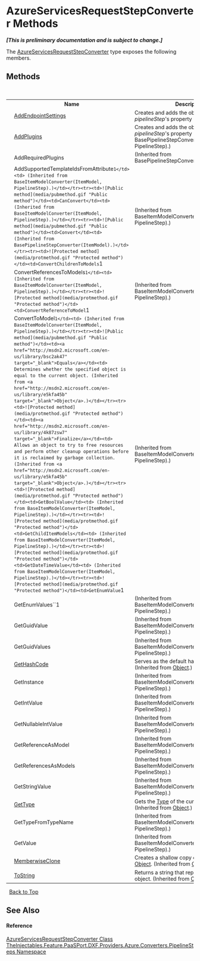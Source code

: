 # AzureServicesRequestStepConverter Methods
 _**\[This is preliminary documentation and is subject to change.\]**_

The <a href="7668002e-1c32-43a5-c651-c68473abdaa0">AzureServicesRequestStepConverter</a> type exposes the following members.


## Methods
&nbsp;<table><tr><th></th><th>Name</th><th>Description</th></tr><tr><td>![Private method](media/privmethod.gif "Private method")</td><td><a href="c953c9a1-20fb-9c42-6cd7-d2121307ddf9">AddEndpointSettings</a></td><td>
Creates and adds the  object to the *pipelineStep*'s  property</td></tr><tr><td>![Protected method](media/protmethod.gif "Protected method")</td><td><a href="876b70f0-97c0-915b-23a0-dea9f7889a67">AddPlugins</a></td><td>
Creates and adds the  object to the *pipelineStep*'s  property
 (Overrides BasePipelineStepConverter.AddPlugins(UTP, PipelineStep).)</td></tr><tr><td>![Private method](media/privmethod.gif "Private method")</td><td>AddRequiredPlugins</td><td> (Inherited from BasePipelineStepConverter(ItemModel).)</td></tr><tr><td>![Protected method](media/protmethod.gif "Protected method")</td><td>AddSupportedTemplateIdsFromAttribute``1</td><td> (Inherited from BaseItemModelConverter(ItemModel, PipelineStep).)</td></tr><tr><td>![Public method](media/pubmethod.gif "Public method")</td><td>CanConvert</td><td> (Inherited from BaseItemModelConverter(ItemModel, PipelineStep).)</td></tr><tr><td>![Public method](media/pubmethod.gif "Public method")</td><td>Convert</td><td> (Inherited from BasePipelineStepConverter(ItemModel).)</td></tr><tr><td>![Protected method](media/protmethod.gif "Protected method")</td><td>ConvertChildrenToModels``1</td><td> (Inherited from BaseItemModelConverter(ItemModel, PipelineStep).)</td></tr><tr><td>![Protected method](media/protmethod.gif "Protected method")</td><td>ConvertReferencesToModels``1</td><td> (Inherited from BaseItemModelConverter(ItemModel, PipelineStep).)</td></tr><tr><td>![Protected method](media/protmethod.gif "Protected method")</td><td>ConvertReferenceToModel``1</td><td> (Inherited from BaseItemModelConverter(ItemModel, PipelineStep).)</td></tr><tr><td>![Protected method](media/protmethod.gif "Protected method")</td><td>ConvertToModel``1</td><td> (Inherited from BaseItemModelConverter(ItemModel, PipelineStep).)</td></tr><tr><td>![Public method](media/pubmethod.gif "Public method")</td><td><a href="http://msdn2.microsoft.com/en-us/library/bsc2ak47" target="_blank">Equals</a></td><td>
Determines whether the specified object is equal to the current object.
 (Inherited from <a href="http://msdn2.microsoft.com/en-us/library/e5kfa45b" target="_blank">Object</a>.)</td></tr><tr><td>![Protected method](media/protmethod.gif "Protected method")</td><td><a href="http://msdn2.microsoft.com/en-us/library/4k87zsw7" target="_blank">Finalize</a></td><td>
Allows an object to try to free resources and perform other cleanup operations before it is reclaimed by garbage collection.
 (Inherited from <a href="http://msdn2.microsoft.com/en-us/library/e5kfa45b" target="_blank">Object</a>.)</td></tr><tr><td>![Protected method](media/protmethod.gif "Protected method")</td><td>GetBoolValue</td><td> (Inherited from BaseItemModelConverter(ItemModel, PipelineStep).)</td></tr><tr><td>![Protected method](media/protmethod.gif "Protected method")</td><td>GetChildItemModels</td><td> (Inherited from BaseItemModelConverter(ItemModel, PipelineStep).)</td></tr><tr><td>![Protected method](media/protmethod.gif "Protected method")</td><td>GetDateTimeValue</td><td> (Inherited from BaseItemModelConverter(ItemModel, PipelineStep).)</td></tr><tr><td>![Protected method](media/protmethod.gif "Protected method")</td><td>GetEnumValue``1</td><td> (Inherited from BaseItemModelConverter(ItemModel, PipelineStep).)</td></tr><tr><td>![Protected method](media/protmethod.gif "Protected method")</td><td>GetEnumValues``1</td><td> (Inherited from BaseItemModelConverter(ItemModel, PipelineStep).)</td></tr><tr><td>![Protected method](media/protmethod.gif "Protected method")</td><td>GetGuidValue</td><td> (Inherited from BaseItemModelConverter(ItemModel, PipelineStep).)</td></tr><tr><td>![Protected method](media/protmethod.gif "Protected method")</td><td>GetGuidValues</td><td> (Inherited from BaseItemModelConverter(ItemModel, PipelineStep).)</td></tr><tr><td>![Public method](media/pubmethod.gif "Public method")</td><td><a href="http://msdn2.microsoft.com/en-us/library/zdee4b3y" target="_blank">GetHashCode</a></td><td>
Serves as the default hash function.
 (Inherited from <a href="http://msdn2.microsoft.com/en-us/library/e5kfa45b" target="_blank">Object</a>.)</td></tr><tr><td>![Protected method](media/protmethod.gif "Protected method")</td><td>GetInstance</td><td> (Inherited from BaseItemModelConverter(ItemModel, PipelineStep).)</td></tr><tr><td>![Protected method](media/protmethod.gif "Protected method")</td><td>GetIntValue</td><td> (Inherited from BaseItemModelConverter(ItemModel, PipelineStep).)</td></tr><tr><td>![Protected method](media/protmethod.gif "Protected method")</td><td>GetNullableIntValue</td><td> (Inherited from BaseItemModelConverter(ItemModel, PipelineStep).)</td></tr><tr><td>![Protected method](media/protmethod.gif "Protected method")</td><td>GetReferenceAsModel</td><td> (Inherited from BaseItemModelConverter(ItemModel, PipelineStep).)</td></tr><tr><td>![Protected method](media/protmethod.gif "Protected method")</td><td>GetReferencesAsModels</td><td> (Inherited from BaseItemModelConverter(ItemModel, PipelineStep).)</td></tr><tr><td>![Protected method](media/protmethod.gif "Protected method")</td><td>GetStringValue</td><td> (Inherited from BaseItemModelConverter(ItemModel, PipelineStep).)</td></tr><tr><td>![Public method](media/pubmethod.gif "Public method")</td><td><a href="http://msdn2.microsoft.com/en-us/library/dfwy45w9" target="_blank">GetType</a></td><td>
Gets the <a href="http://msdn2.microsoft.com/en-us/library/42892f65" target="_blank">Type</a> of the current instance.
 (Inherited from <a href="http://msdn2.microsoft.com/en-us/library/e5kfa45b" target="_blank">Object</a>.)</td></tr><tr><td>![Protected method](media/protmethod.gif "Protected method")</td><td>GetTypeFromTypeName</td><td> (Inherited from BaseItemModelConverter(ItemModel, PipelineStep).)</td></tr><tr><td>![Private method](media/privmethod.gif "Private method")</td><td>GetValue</td><td> (Inherited from BaseItemModelConverter(ItemModel, PipelineStep).)</td></tr><tr><td>![Protected method](media/protmethod.gif "Protected method")</td><td><a href="http://msdn2.microsoft.com/en-us/library/57ctke0a" target="_blank">MemberwiseClone</a></td><td>
Creates a shallow copy of the current <a href="http://msdn2.microsoft.com/en-us/library/e5kfa45b" target="_blank">Object</a>.
 (Inherited from <a href="http://msdn2.microsoft.com/en-us/library/e5kfa45b" target="_blank">Object</a>.)</td></tr><tr><td>![Public method](media/pubmethod.gif "Public method")</td><td><a href="http://msdn2.microsoft.com/en-us/library/7bxwbwt2" target="_blank">ToString</a></td><td>
Returns a string that represents the current object.
 (Inherited from <a href="http://msdn2.microsoft.com/en-us/library/e5kfa45b" target="_blank">Object</a>.)</td></tr></table>&nbsp;
<a href="#azureservicesrequeststepconverter-methods">Back to Top</a>

## See Also


#### Reference
<a href="7668002e-1c32-43a5-c651-c68473abdaa0">AzureServicesRequestStepConverter Class</a><br /><a href="e5f6a33e-cf3a-aa84-8c0f-6d7a1a041f68">TheInjectables.Feature.PaaSPort.DXF.Providers.Azure.Converters.PipelineSteps Namespace</a><br />